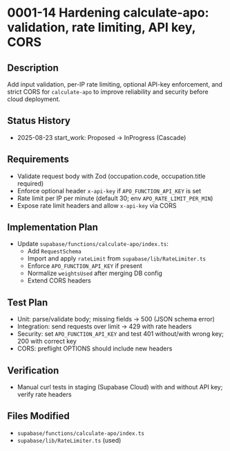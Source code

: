 # 0001-14 Hardening calculate-apo: validation, rate limiting, API key, CORS

## Description
Add input validation, per-IP rate limiting, optional API-key enforcement, and strict CORS for `calculate-apo` to improve reliability and security before cloud deployment.

## Status History
- 2025-08-23 start_work: Proposed -> InProgress (Cascade)

## Requirements
- Validate request body with Zod (occupation.code, occupation.title required)
- Enforce optional header `x-api-key` if `APO_FUNCTION_API_KEY` is set
- Rate limit per IP per minute (default 30; env `APO_RATE_LIMIT_PER_MIN`)
- Expose rate limit headers and allow `x-api-key` via CORS

## Implementation Plan
- Update `supabase/functions/calculate-apo/index.ts`:
  - Add `RequestSchema`
  - Import and apply `rateLimit` from `supabase/lib/RateLimiter.ts`
  - Enforce `APO_FUNCTION_API_KEY` if present
  - Normalize `weightsUsed` after merging DB config
  - Extend CORS headers

## Test Plan
- Unit: parse/validate body; missing fields -> 500 (JSON schema error)
- Integration: send requests over limit -> 429 with rate headers
- Security: set `APO_FUNCTION_API_KEY` and test 401 without/with wrong key; 200 with correct key
- CORS: preflight OPTIONS should include new headers

## Verification
- Manual curl tests in staging (Supabase Cloud) with and without API key; verify rate headers

## Files Modified
- `supabase/functions/calculate-apo/index.ts`
- `supabase/lib/RateLimiter.ts` (used)

